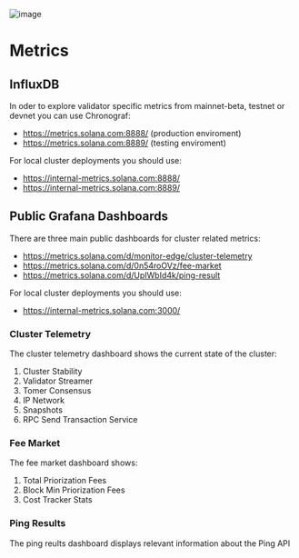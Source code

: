 ![image](https://user-images.githubusercontent.com/110216567/184346286-94e0b45f-19e9-4fc9-a1a3-2e50c6f12bf8.png)

# Metrics
## InfluxDB

In oder to explore validator specific metrics from mainnet-beta, testnet or devnet you can use Chronograf:

* https://metrics.solana.com:8888/ (production enviroment)
* https://metrics.solana.com:8889/ (testing enviroment)

For local cluster deployments you should use:

* https://internal-metrics.solana.com:8888/
* https://internal-metrics.solana.com:8889/

## Public Grafana Dashboards

There are three main public dashboards for cluster related metrics:

* https://metrics.solana.com/d/monitor-edge/cluster-telemetry
* https://metrics.solana.com/d/0n54roOVz/fee-market
* https://metrics.solana.com/d/UpIWbId4k/ping-result

For local cluster deployments you should use:

* https://internal-metrics.solana.com:3000/

### Cluster Telemetry

The cluster telemetry dashboard shows the current state of the cluster:

1. Cluster Stability
2. Validator Streamer
3. Tomer Consensus
4. IP Network
5. Snapshots
6. RPC Send Transaction Service

### Fee Market

The fee market dashboard shows:

1. Total Priorization Fees
2. Block Min Priorization Fees
3. Cost Tracker Stats

### Ping Results

The ping reults dashboard displays relevant information about the Ping API

